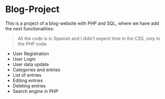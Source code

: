 # Blog-Project
This is a project of a blog-website with PHP and SQL, where we have add the next functionalities:
> All the code is in Spanish and I didn't expent time in the CSS, only in the PHP code

- User Registration
- User Login
- User data update
- Categories and entries
- List of entries
- Editing entries
- Deleting entries
- Search engine in PHP

